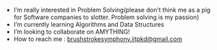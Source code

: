 - I’m really interested in Problem Solving(please don't think me as a pig for Software companies to slotter. Problem solving is my passion)
- I’m currently learning Algorithms and Data Structures
- I’m looking to collaborate on AMYTHING!
- How to reach me : [brushstrokesymphony.iitpkd@gmail.com](mailto:brushstrokesymphony.iitpkd@gmail.com?subject=Test)

<!---
brushstrokesymphony/brushstrokesymphony is a ✨ special ✨ repository because its `README.md` (this file) appears on your GitHub profile.
You can click the Preview link to take a look at your changes.
--->
